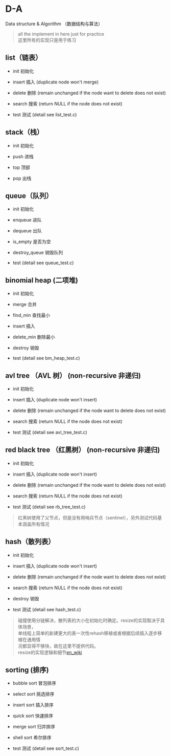 # D-A
Data structure &amp; Algorithm （数据结构与算法）

>all the implement in here just for practice\
>这里所有的实现只是用于练习

## list（链表） 

- init 初始化

- insert 插入 (duplicate node won't merge)

- delete 删除 (remain unchanged if the node want to delete does not exist)

- search 搜索 (return NULL if the node does not exist)

- test 测试 (detail see list_test.c)

## stack（栈）

- init 初始化

- push 进栈

- top 顶部

- pop 出栈

## queue（队列）

- init 初始化

- enqueue 进队

- dequeue 出队

- is_empty 是否为空

- destroy_queue 销毁队列

- test (detail see queue_test.c)

## binomial heap (二项堆)

- init 初始化

- merge 合并

- find_min 查找最小

- insert 插入

- delete_min 删除最小

- destroy 销毁

- test (detail see bm_heap_test.c)

## avl tree （AVL 树） (non-recursive 非递归)

- init 初始化

- insert 插入 (duplicate node won't insert)

- delete 删除 (remain unchanged if the node want to delete does not exist)

- search 搜索 (return NULL if the node does not exist)

- test 测试 (detail see avl_tree_test.c)

## red black tree （红黑树） (non-recursive 非递归)

- init 初始化

- insert 插入 (duplicate node won't insert)

- delete 删除 (remain unchanged if the node want to delete does not exist)

- search 搜索 (return NULL if the node does not exist)

- test 测试 (detail see rb_tree_test.c)


>红黑树使用了父节点，但是没有用哨兵节点（sentinel），另外测试代码基本涵盖所有情况

## hash（散列表）

- init 初始化

- insert 插入 (duplicate node won't insert)

- delete 删除 (remain unchanged if the node want to delete does not exist)

- search 搜索 (return NULL if the node does not exist)

- destroy 销毁

- test 测试 (detail see hash_test.c)

>碰撞使用分链解决，散列表的大小在初始化时确定。resize的实现取决于具体场景，\
>单线程上简单的新建更大的表一次性rehash移植或者根据后续插入逐步移植在通用情\
>况都显得不够快，故在这里不提供代码。\
>resize的实现逻辑和细节[en_wiki](https://en.wikipedia.org/wiki/Hash_table#Dynamic_resizing)

## sorting (排序)

- bubble sort 冒泡排序

- select sort 挑选排序

- insert sort 插入排序

- quick sort 快速排序

- merge sort 归并排序

- shell sort 希尔排序

- test 测试 (detail see sort_test.c)
